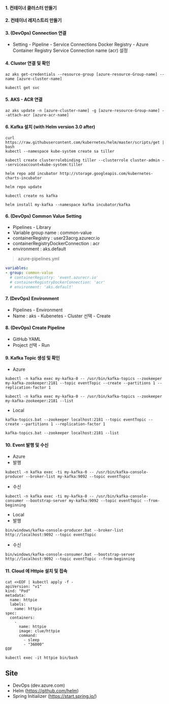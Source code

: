 #### 1. 컨테이너 클러스터 만들기
#### 2. 컨테이너 레지스트리 만들기
#### 3. (DevOps) Connection 연결
- Setting - Pipeline - Service Connections
Docker Registry - Azure Container Registry
Service Connection name (acr) 설정

#### 4. Cluster 연결 및 확인
```
az aks get-credentials --resource-group [azure-resource-Group-name] --name [azure-cluster-name]
```
```
kubectl get svc
```


#### 5. AKS - ACR 연결
```
az aks update -n [azure-cluster-name] -g [azure-resource-Group-name] --attach-acr [azure-acr-name]
```

#### 6. Kafka 설치 (with Helm version 3.0 after)
```
curl https://raw.githubusercontent.com/kubernetes/helm/master/scripts/get | bash
kubectl --namespace kube-system create sa tiller
```
```
kubectl create clusterrolebinding tiller --clusterrole cluster-admin --serviceaccount=kube-system:tiller
```
```
helm repo add incubator http://storage.googleapis.com/kubernetes-charts-incubator
```
```
helm repo update
```
```
kubectl create ns kafka
```
```
helm install my-kafka --namespace kafka incubator/kafka
```

#### 6. (DevOps) Common Value Setting
- Pipelines - Library
- Variable group name : common-value
- containerRegistry : user23acrg.azurecr.io
- containerRegistryDockerConnection : acr
- environment : aks.default
>azure-pipelines.yml
```yml
variables:
- group: common-value
  # containerRegistry: 'event.azurecr.io'
  # containerRegistryDockerConnection: 'acr'
  # environment: 'aks.default'
```

#### 7. (DevOps) Environment
- Pipelines - Environment
- Name : aks - Kubenetes - Cluster 선택 - Create

#### 8. (DevOps) Create Pipeline
- GitHub YAML
- Project 선택 - Run

#### 9. Kafka Topic 생성 및 확인
- Azure
```
kubectl -n kafka exec my-kafka-0 -- /usr/bin/kafka-topics --zookeeper my-kafka-zookeeper:2181 --topic eventTopic --create --partitions 1 --replication-factor 1
```
```
kubectl -n kafka exec my-kafka-0 -- /usr/bin/kafka-topics --zookeeper my-kafka-zookeeper:2181 --list
```

- Local
```
kafka-topics.bat --zookeeper localhost:2181 --topic eventTopic --create --partitions 1 --replication-factor 1
```
```
kafka-topics.bat --zookeeper localhost:2181 --list
```

#### 10. Event 발행 및 수신
- Azure
- 발행
```
kubectl -n kafka exec -ti my-kafka-0 -- /usr/bin/kafka-console-producer --broker-list my-kafka:9092 --topic eventTopic
```
- 수신
```
kubectl -n kafka exec -ti my-kafka-0 -- /usr/bin/kafka-console-consumer --bootstrap-server my-kafka:9092 --topic eventTopic --from-beginning
```
- Local
- 발행
```
bin/windows/kafka-console-producer.bat --broker-list http://localhost:9092 --topic eventTopic
```
- 수신
```
bin/windows/kafka-console-consumer.bat --bootstrap-server http://localhost:9092 --topic eventTopic --from-beginning
```

#### 11. Cloud 에 Httpie 설치 및 접속
```
cat <<EOF | kubectl apply -f -
apiVersion: "v1"
kind: "Pod"
metadata: 
  name: httpie
  labels: 
    name: httpie
spec: 
  containers: 
    - 
      name: httpie
      image: clue/httpie
      command:
        - sleep
        - "36000"
EOF
```
```
kubectl exec -it httpie bin/bash
```


## Site
- DevOps (dev.azure.com)
- Helm (https://github.com/helm)
- Spring Initializer (https://start.spring.io/)